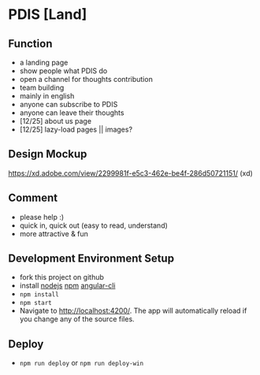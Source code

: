 PDIS [Land]
===========

Function
--------

-   a landing page
-   show people what PDIS do
-   open a channel for thoughts contribution
-   team building
-   mainly in english
-   anyone can subscribe to PDIS
-   anyone can leave their thoughts
-   [12/25] about us page
-	[12/25] lazy-load pages || images?

Design Mockup
-------------

https://xd.adobe.com/view/2299981f-e5c3-462e-be4f-286d50721151/ (xd)

Comment
-------

-   please help :)
-   quick in, quick out (easy to read, understand)
-   more attractive & fun

Development Environment Setup
-----------------------------

-   fork this project on github
-   install [nodejs](https://nodejs.org/en/) [npm](https://www.npmjs.com/) [angular-cli](https://cli.angular.io/)
-   ```npm install```
-   ```npm start```
-   Navigate to [http://localhost:4200/](http://localhost:4200/). The app will automatically reload if you change any of the source files.

Deploy
------

-   ```npm run deploy``` or ```npm run deploy-win```